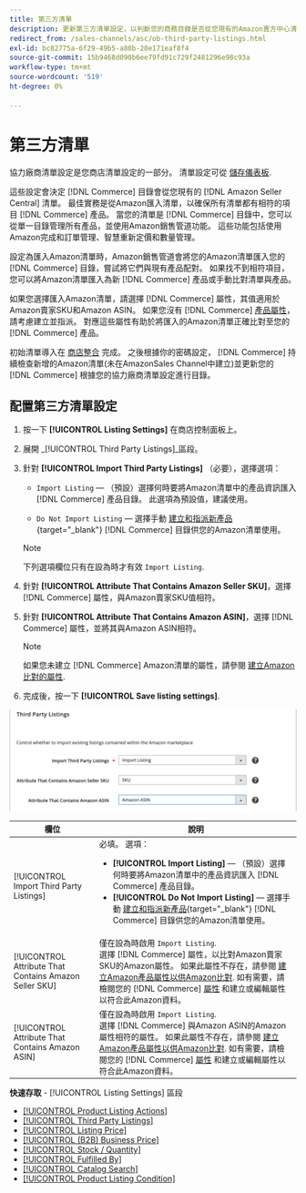 ```yaml
---
title: 第三方清單
description: 更新第三方清單設定，以判斷您的商務目錄是否從您現有的Amazon賣方中心清單匯入產品。
redirect_from: /sales-channels/asc/ob-third-party-listings.html
exl-id: bc82775a-6f29-49b5-a80b-20e171eaf8f4
source-git-commit: 15b9468d090b6ee79fd91c729f2481296e98c93a
workflow-type: tm+mt
source-wordcount: '519'
ht-degree: 0%

---
```


# 第三方清單

協力廠商清單設定是您商店清單設定的一部分。 清單設定可從 [儲存儀表板](./amazon-store-dashboard.md).

這些設定會決定 [!DNL Commerce] 目錄會從您現有的 [!DNL Amazon Seller Central] 清單。 最佳實務是從Amazon匯入清單，以確保所有清單都有相符的項目 [!DNL Commerce] 產品。 當您的清單是 [!DNL Commerce] 目錄中，您可以從單一目錄管理所有產品，並使用Amazon銷售管道功能。 這些功能包括使用Amazon完成和訂單管理、智慧重新定價和數量管理。

設定為匯入Amazon清單時，Amazon銷售管道會將您的Amazon清單匯入您的 [!DNL Commerce] 目錄，嘗試將它們與現有產品配對。 如果找不到相符項目，您可以將Amazon清單匯入為新 [!DNL Commerce] 產品或手動比對清單與產品。

如果您選擇匯入Amazon清單，請選擇 [!DNL Commerce] 屬性，其值適用於Amazon賣家SKU和Amazon ASIN。 如果您沒有 [!DNL Commerce] [產品屬性](./ob-creating-magento-attributes.md)，請考慮建立並指派。 對應這些屬性有助於將匯入的Amazon清單正確比對至您的 [!DNL Commerce] 產品。

初始清單導入在 [商店整合](./store-integration.md) 完成。 之後根據你的密碼設定， [!DNL Commerce] 持續檢查新增的Amazon清單(未在AmazonSales Channel中建立)並更新您的 [!DNL Commerce] 根據您的協力廠商清單設定進行目錄。

## 配置第三方清單設定

1. 按一下 **[!UICONTROL Listing Settings]** 在商店控制面板上。

1. 展開 _[!UICONTROL Third Party Listings]_區段。

1. 針對 **[!UICONTROL Import Third Party Listings]** （必要），選擇選項：

   - `Import Listing`  — （預設）選擇何時要將Amazon清單中的產品資訊匯入 [!DNL Commerce] 產品目錄。 此選項為預設值，建議使用。

   - `Do Not Import Listing`  — 選擇手動 [建立和指派新產品](https://docs.magento.com/user-guide/catalog/products.html){target=&quot;_blank&quot;} [!DNL Commerce] 目錄供您的Amazon清單使用。
   >[!NOTE]
   >下列選項欄位只有在設為時才有效 `Import Listing`.

1. 針對 **[!UICONTROL Attribute That Contains Amazon Seller SKU]**，選擇 [!DNL Commerce] 屬性，與Amazon賣家SKU值相符。

1. 針對 **[!UICONTROL Attribute That Contains Amazon ASIN]**，選擇 [!DNL Commerce] 屬性，並將其與Amazon ASIN相符。

   >[!NOTE]
   >如果您未建立 [!DNL Commerce] Amazon清單的屬性，請參閱 [建立Amazon比對的屬性](./ob-creating-magento-attributes.md).

1. 完成後，按一下 **[!UICONTROL Save listing settings]**.

![第三方清單](assets/amazon-third-party-listings.png)

| 欄位 | 說明 |
|---|---|
| [!UICONTROL Import Third Party Listings] | 必填。 選項：<ul><li>**[!UICONTROL Import Listing]**  — （預設）選擇何時要將Amazon清單中的產品資訊匯入 [!DNL Commerce] 產品目錄。 </li><li>**[!UICONTROL Do Not Import Listing]**  — 選擇手動 [建立和指派新產品](https://docs.magento.com/user-guide/catalog/products.html){target=&quot;_blank&quot;} [!DNL Commerce] 目錄供您的Amazon清單使用。</li></ul> |
| [!UICONTROL Attribute That Contains Amazon Seller SKU] | 僅在設為時啟用 `Import Listing`.<br>選擇 [!DNL Commerce] 屬性，以比對Amazon賣家SKU的Amazon屬性。 如果此屬性不存在，請參閱 [建立Amazon產品屬性以供Amazon比對](./ob-creating-magento-attributes.md). 如有需要，請檢閱您的 [!DNL Commerce] [屬性](./managing-attributes.md) 和建立或編輯屬性以符合此Amazon資料。 |
| [!UICONTROL Attribute That Contains Amazon ASIN] | 僅在設為時啟用 `Import Listing`.<br>選擇 [!DNL Commerce] 與Amazon ASIN的Amazon屬性相符的屬性。 如果此屬性不存在，請參閱 [建立Amazon產品屬性以供Amazon比對](./ob-creating-magento-attributes.md). 如有需要，請檢閱您的 [!DNL Commerce] [屬性](./managing-attributes.md) 和建立或編輯屬性以符合此Amazon資料。 |

**快速存取** - [!UICONTROL Listing Settings] 區段

- [[!UICONTROL Product Listing Actions]](./product-listing-actions.md)
- [[!UICONTROL Third Party Listings]](./third-party-listing-settings.md)
- [[!UICONTROL Listing Price]](./listing-price.md)
- [[!UICONTROL (B2B) Business Price]](./business-pricing.md)
- [[!UICONTROL Stock / Quantity]](./stock-quantity.md)
- [[!UICONTROL Fulfilled By]](./fulfilled-by.md)
- [[!UICONTROL Catalog Search]](./catalog-search.md)
- [[!UICONTROL Product Listing Condition]](./product-listing-condition.md)
